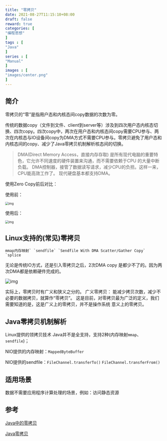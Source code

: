 ```yaml
---
title: "零拷贝"
date: 2021-08-27T11:15:10+08:00
draft: false
reward: true
categories: [
"编程思想"
]
tags : [
"Java"
]
series : [
"Manual"
]
images : [
"images/center.png"
]
---
```


[comment]: <> "# 零拷贝"

## 简介

零拷贝的“零”是指用户态和内核态间copy数据的次数为零。

传统的数据copy（文件到文件、client到server等）涉及到四次用户态内核态切换、四次copy。四次copy中，两次在用户态和内核态间copy需要CPU参与、两次在内核态与IO设备间copy为DMA方式不需要CPU参与。零拷贝避免了用户态和内核态间的copy、减少了Java零拷贝机制解析核态间的切换。

> DMA(Direct Memory Access，直接内存存取) 是所有现代电脑的重要特色，它允许不同速度的硬件装置来沟通，而不需要依赖于CPU 的大量中断负载。
> DMA控制器，接管了数据读写请求，减少CPU的负担。这样一来，CPU能高效工作了。
> 现代硬盘基本都支持DMA。

使用Zero Copy前后对比：

使用前：

<img src="https://picgo.6and.ltd/img/img_6004188927378-20210621164418998.png" alt="img" style="zoom: 67%;" />

使用后：

<img src="https://picgo.6and.ltd/img/img_6004189a09b2f-20210621164426842.png" alt="img" style="zoom:67%;" />

## Linux支持的(常见)零拷贝

```
mmap内存映射` `sendfile` `Sendfile With DMA Scatter/Gather Copy` `splice
```

无论是传统IO方式，还是引入零拷贝之后，2次DMA copy 是都少不了的。因为两次DMA都是依赖硬件完成的。

![img](https://picgo.6and.ltd/img/img_600419521aa8e-20210621164431425.png)

实际上，零拷贝时有广义和狭义之分的。
广义零拷贝： 能减少拷贝次数，减少不必要的数据拷贝，就算作“零拷贝”。
这是目前，对零拷贝最为广泛的定义，我们需要知道的是，这是广义上的零拷贝，并不是操作系统 意义上的零拷贝。

## Java零拷贝机制解析

Linux提供的领拷贝技术 Java并不是全支持，支持2种(内存映射`mmap`、`sendfile`)；

NIO提供的内存映射：`MappedByteBuffer`

NIO提供的sendfile：`FileChannel.transferTo()` `FileChannel.transferFrom()`

## 适用场景

数据不需要应用程序计算处理的场景，例如：访问静态资源

## 参考

[Java中的零拷贝](https://zhuanlan.zhihu.com/p/78869158)

[Java零拷贝](https://www.cnblogs.com/z-sm/p/6547709.html)

